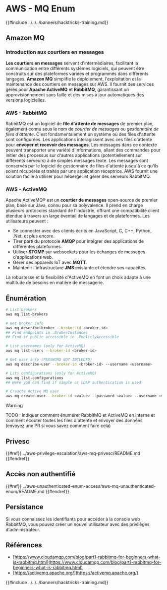 # AWS - MQ Enum

{{#include ../../../banners/hacktricks-training.md}}

## Amazon MQ

### Introduction aux courtiers en messages

**Les courtiers en messages** servent d'intermédiaires, facilitant la communication entre différents systèmes logiciels, qui peuvent être construits sur des plateformes variées et programmés dans différents langages. **Amazon MQ** simplifie le déploiement, l'exploitation et la maintenance des courtiers en messages sur AWS. Il fournit des services gérés pour **Apache ActiveMQ** et **RabbitMQ**, garantissant un approvisionnement sans faille et des mises à jour automatiques des versions logicielles.

### AWS - RabbitMQ

RabbitMQ est un logiciel de **file d'attente de messages** de premier plan, également connu sous le nom de _courtier de messages_ ou _gestionnaire de files d'attente_. C'est fondamentalement un système où des files d'attente sont configurées. Les applications interagissent avec ces files d'attente pour **envoyer et recevoir des messages**. Les messages dans ce contexte peuvent transporter une variété d'informations, allant des commandes pour initier des processus sur d'autres applications (potentiellement sur différents serveurs) à de simples messages texte. Les messages sont conservés par le logiciel de gestionnaire de files d'attente jusqu'à ce qu'ils soient récupérés et traités par une application réceptrice. AWS fournit une solution facile à utiliser pour héberger et gérer des serveurs RabbitMQ.

### AWS - ActiveMQ

Apache ActiveMQ® est un **courtier de messages** open-source de premier plan, basé sur Java, connu pour sa polyvalence. Il prend en charge plusieurs protocoles standard de l'industrie, offrant une compatibilité client étendue à travers un large éventail de langages et de plateformes. Les utilisateurs peuvent :

- Se connecter avec des clients écrits en JavaScript, C, C++, Python, .Net, et plus encore.
- Tirer parti du protocole **AMQP** pour intégrer des applications de différentes plateformes.
- Utiliser **STOMP** sur websockets pour les échanges de messages d'applications web.
- Gérer des appareils IoT avec **MQTT**.
- Maintenir l'infrastructure **JMS** existante et étendre ses capacités.

La robustesse et la flexibilité d'ActiveMQ en font un choix adapté à une multitude de besoins en matière de messagerie.

## Énumération
```bash
# List brokers
aws mq list-brokers

# Get broker info
aws mq describe-broker --broker-id <broker-id>
## Find endpoints in .BrokerInstances
## Find if public accessible in .PubliclyAccessible

# List usernames (only for ActiveMQ)
aws mq list-users --broker-id <broker-id>

# Get user info (PASSWORD NOT INCLUDED)
aws mq describe-user --broker-id <broker-id> --username <username>

# Lits configurations (only for ActiveMQ)
aws mq list-configurations
## Here you can find if simple or LDAP authentication is used

# Creacte Active MQ user
aws mq create-user --broker-id <value> --password <value> --username <value> --console-access
```
> [!WARNING]
> TODO : Indiquer comment énumérer RabbitMQ et ActiveMQ en interne et comment écouter toutes les files d'attente et envoyer des données (envoyez une PR si vous savez comment faire cela)

## Privesc

{{#ref}}
../aws-privilege-escalation/aws-mq-privesc/README.md
{{#endref}}

## Accès non authentifié

{{#ref}}
../aws-unauthenticated-enum-access/aws-mq-unauthenticated-enum/README.md
{{#endref}}

## Persistance

Si vous connaissez les identifiants pour accéder à la console web RabbitMQ, vous pouvez créer un nouvel utilisateur avec des privilèges d'administrateur.

## Références

- [https://www.cloudamqp.com/blog/part1-rabbitmq-for-beginners-what-is-rabbitmq.html](https://www.cloudamqp.com/blog/part1-rabbitmq-for-beginners-what-is-rabbitmq.html)
- [https://activemq.apache.org/](https://activemq.apache.org/)

{{#include ../../../banners/hacktricks-training.md}}
